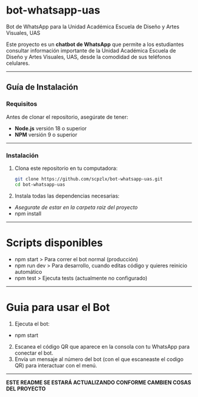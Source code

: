 # bot-whatsapp-uas
Bot de WhatsApp para la Unidad Académica Escuela de Diseño y Artes Visuales, UAS

Este proyecto es un **chatbot de WhatsApp** que permite a los estudiantes consultar información
importante de la Unidad Académica Escuela de Diseño y Artes Visuales, UAS, desde la comodidad 
de sus teléfonos celulares.

---

## Guía de Instalación

### Requisitos

Antes de clonar el repositorio, asegúrate de tener:
- **Node.js** versión 18 o superior
- **NPM** versión 9 o superior

---

### Instalación

1. Clona este repositorio en tu computadora:

   ```bash
   git clone https://github.com/scpzlx/bot-whatsapp-uas.git
   cd bot-whatsapp-uas
3. Instala todas las dependencias necesarias:
- *Asegurate de estar en la carpeta raiz del proyecto*
- npm install

---

# Scripts disponibles

- npm start       > Para correr el bot normal (producción)
- npm run dev     > Para desarrollo, cuando editas código y quieres reinicio automático
- npm test        > Ejecuta tests (actualmente no configurado)

---

# Guia para usar el Bot

1. Ejecuta el bot:
- npm start
2. Escanea el código QR que aparece en la consola con tu WhatsApp para conectar el bot.
3. Envía un mensaje al número del bot (con el que escaneaste el codigo QR) para interactuar con el menú.

---

**ESTE README SE ESTARÁ ACTUALIZANDO CONFORME CAMBIEN COSAS DEL PROYECTO**
